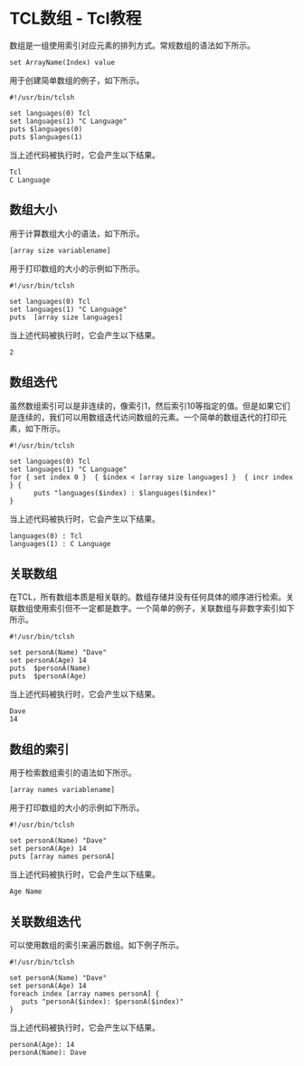 # TCL数组 - Tcl教程

数组是一组使用索引对应元素的排列方式。常规数组的语法如下所示。

```
set ArrayName(Index) value
```

用于创建简单数组的例子，如下所示。

```
#!/usr/bin/tclsh

set languages(0) Tcl
set languages(1) "C Language"
puts $languages(0)
puts $languages(1)
```

当上述代码被执行时，它会产生以下结果。

```
Tcl
C Language

```

## 数组大小

用于计算数组大小的语法，如下所示。

```
[array size variablename]
```

用于打印数组的大小的示例如下所示。

```
#!/usr/bin/tclsh

set languages(0) Tcl
set languages(1) "C Language"
puts  [array size languages]
```

当上述代码被执行时，它会产生以下结果。

```
2

```

## 数组迭代

虽然数组索引可以是非连续的，像索引1，然后索引10等指定的值。但是如果它们是连续的，我们可以用数组迭代访问数组的元素。一个简单的数组迭代的打印元素，如下所示。

```
#!/usr/bin/tclsh

set languages(0) Tcl
set languages(1) "C Language"
for { set index 0 }  { $index < [array size languages] }  { incr index } {
      puts "languages($index) : $languages($index)"
}
```

当上述代码被执行时，它会产生以下结果。

```
languages(0) : Tcl
languages(1) : C Language

```

## 关联数组

在TCL，所有数组本质是相关联的。数组存储并没有任何具体的顺序进行检索。关联数组使用索引但不一定都是数字。一个简单的例子，关联数组与非数字索引如下所示。

```
#!/usr/bin/tclsh

set personA(Name) "Dave"
set personA(Age) 14
puts  $personA(Name)
puts  $personA(Age)
```

当上述代码被执行时，它会产生以下结果。

```
Dave
14

```

## 数组的索引

用于检索数组索引的语法如下所示。

```
[array names variablename]
```

用于打印数组的大小的示例如下所示。

```
#!/usr/bin/tclsh

set personA(Name) "Dave"
set personA(Age) 14
puts [array names personA]
```

当上述代码被执行时，它会产生以下结果。

```
Age Name

```

## 关联数组迭代

可以使用数组的索引来遍历数组。如下例子所示。

```
#!/usr/bin/tclsh

set personA(Name) "Dave"
set personA(Age) 14
foreach index [array names personA] {
   puts "personA($index): $personA($index)"
}
```

当上述代码被执行时，它会产生以下结果。

```
personA(Age): 14
personA(Name): Dave
```

 